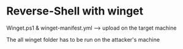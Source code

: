 # Reverse-Shell with winget

Winget.ps1 & winget-manifest.yml --> upload on the target machine

The all winget folder has to be run on the attacker's machine
